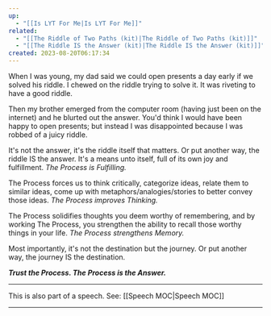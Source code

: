 ```yaml
---
up:
  - "[[Is LYT For Me|Is LYT For Me]]"
related:
  - "[[The Riddle of Two Paths (kit)|The Riddle of Two Paths (kit)]]"
  - "[[The Riddle IS the Answer (kit)|The Riddle IS the Answer (kit)]]"
created: 2023-08-20T06:17:34
---
```


When I was young, my dad said we could open presents a day early if we solved his riddle. I chewed on the riddle trying to solve it. It was riveting to have a good riddle. 

Then my brother emerged from the computer room (having just been on the internet) and he blurted out the answer. You'd think I would have been happy to open presents; but instead I was disappointed because I was robbed of a juicy riddle. 

It's not the answer, it's the riddle itself that matters. Or put another way, the riddle IS the answer. It's a means unto itself, full of its own joy and fulfillment. *The Process is Fulfilling.*

The Process forces us to think critically, categorize ideas, relate them to similar ideas, come up with metaphors/analogies/stories to better convey those ideas. *The Process improves Thinking.*

The Process solidifies thoughts you deem worthy of remembering, and by working The Process, you strengthen the ability to recall those worthy things in your life. *The Process strengthens Memory.*

Most importantly, it's not the destination but the journey. Or put another way, the journey IS the destination. 

***Trust the Process. The Process is the Answer.***

---
This is also part of a speech. See: [[Speech MOC|Speech MOC]]

---
